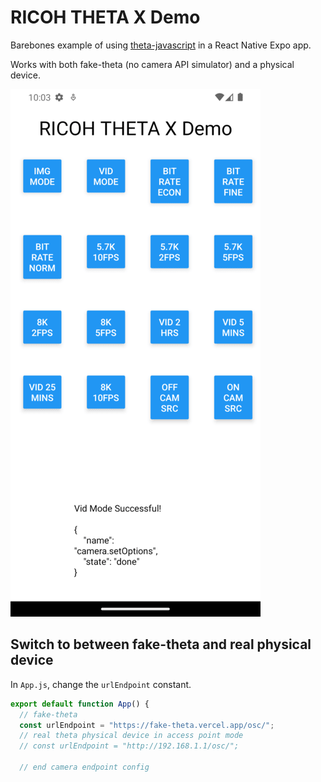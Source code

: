 # RICOH THETA X Demo 

Barebones example of using [theta-javascript](https://github.com/theta360developers/theta-javascript)
in a React Native Expo app.

Works with both fake-theta (no camera API simulator) and a physical device.

![screenshot](readme_assets/Screenshot_1686589440.png)

## Switch to between fake-theta and real physical device

In `App.js`, change the `urlEndpoint` constant.

```javascript
export default function App() {
  // fake-theta
  const urlEndpoint = "https://fake-theta.vercel.app/osc/";
  // real theta physical device in access point mode
  // const urlEndpoint = "http://192.168.1.1/osc/";

  // end camera endpoint config
```
